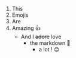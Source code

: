 1. This
2. Emojis 
3. Are
  1. Amazing :+1:
     - And I ~~adore~~ love 
       - the markdown :heartbeat:
         - a lot ! :blush:
